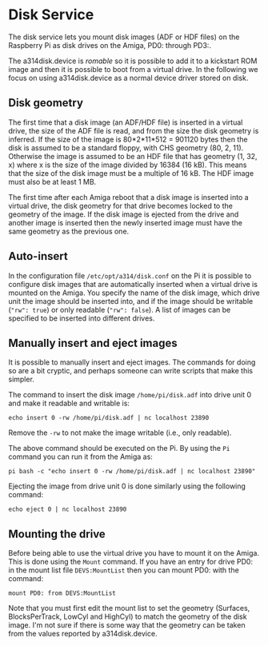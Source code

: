 # Disk Service

The disk service lets you mount disk images (ADF or HDF files) on the Raspberry
Pi as disk drives on the Amiga, PD0: through PD3:.

The a314disk.device is *romable* so it is possible to add it to a kickstart ROM
image and then it is possible to boot from a virtual drive. In the following
we focus on using a314disk.device as a normal device driver stored on disk.

## Disk geometry

The first time that a disk image (an ADF/HDF file) is inserted in a virtual
drive, the size of the ADF file is read, and from the size the disk geometry is
inferred. If the size of the image is 80\*2\*11\*512 = 901120 bytes then
the disk is assumed to be a standard floppy, with CHS geometry (80, 2, 11).
Otherwise the image is assumed to be an HDF file that has geometry (1, 32, x)
where x is the size of the image divided by 16384 (16 kB). This means that the
size of the disk image must be a multiple of 16 kB. The HDF image must also be
at least 1 MB.

The first time after each Amiga reboot that a disk image is inserted into a
virtual drive, the disk geometry for that drive becomes locked to the geometry
of the image. If the disk image is ejected from the drive and another image is
inserted then the newly inserted image must have the same geometry as the
previous one.

## Auto-insert

In the configuration file `/etc/opt/a314/disk.conf` on the Pi it is possible to
configure disk images that are automatically inserted when a virtual drive is
mounted on the Amiga. You specify the name of the disk image, which drive unit
the image should be inserted into, and if the image should be writable
(`"rw": true`) or only readable (`"rw": false`). A list of images can be
specified to be inserted into different drives.

## Manually insert and eject images

It is possible to manually insert and eject images. The commands for doing so
are a bit cryptic, and perhaps someone can write scripts that make this simpler.

The command to insert the disk image `/home/pi/disk.adf` into drive unit 0 and
make it readable and writable is:

`echo insert 0 -rw /home/pi/disk.adf | nc localhost 23890`

Remove the `-rw` to not make the image writable (i.e., only readable).

The above command should be executed on the Pi. By using the `Pi` command you
can run it from the Amiga as:

`pi bash -c "echo insert 0 -rw /home/pi/disk.adf | nc localhost 23890"`

Ejecting the image from drive unit 0 is done similarly using the following
command:

`echo eject 0 | nc localhost 23890`

## Mounting the drive

Before being able to use the virtual drive you have to mount it on the Amiga.
This is done using the `Mount` command. If you have an entry for drive PD0: in
the mount list file `DEVS:MountList` then you can mount PD0: with the command:

`mount PD0: from DEVS:MountList`

Note that you must first edit the mount list to set the geometry (Surfaces,
BlocksPerTrack, LowCyl and HighCyl) to match the geometry of the disk image.
I'm not sure if there is some way that the geometry can be taken from the values
reported by a314disk.device.
